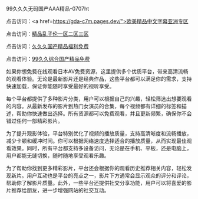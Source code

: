 99久久久无码国产AAA精品-0707ht


点击访问：<a href=https://gda-c7m.pages.dev/">欧美精品中文字幕亚洲专区</a>

点击访问：<a href="https://bered.pages.dev/">精品乱子伦一区二区三区</a>

点击访问：<a href="https://rtj-3zo.pages.dev/">久久久国产精品福利免费</a>

点击访问：<a href="https://fdhf-454.pages.dev/">99久久综合国产精品免费</a>

如果你想免费在线观看日本AV免费资源，这里提供多个优质平台，带来高清流畅的观看体验。无论是最新影片还是经典作品，这些平台都可以满足你的需求，支持快速加载，保证你能随时享受最好的视听享受。

每个平台都提供了多种影片分类，用户可以根据自己的兴趣，轻松筛选出想要观看的内容。从最新发布的影片到热门女演员的合集，每个视频都有详细的标签和描述，帮助你快速做出选择。所有资源都可以免费观看，并且更新频繁，确保你不会错过任何一部精彩影片。

为了提升观影体验，平台特别优化了视频的播放质量，支持高清晰度和流畅播放，减少卡顿和缓冲时间。你可以根据网络速度选择适合的播放质量，从而实现最佳观看效果。同时，所有平台都支持多设备访问，无论是在手机、平板，还是电脑上，用户都能无缝切换，随时随地享受观看乐趣。

为了帮助你找到更多精彩影片，平台还会根据你的观看历史推荐相关内容，轻松发现新片。用户互动也是平台的亮点之一，影片下方通常会显示观众的评分和评论，帮助你了解影片质量。此外，一些平台还提供社交分享功能，用户可以将喜爱的影片推荐给朋友，进一步增强网站的社交互动。

<span style="display:none;">[Canonical link](https://github.com/met20250707/met3 ）</span>

